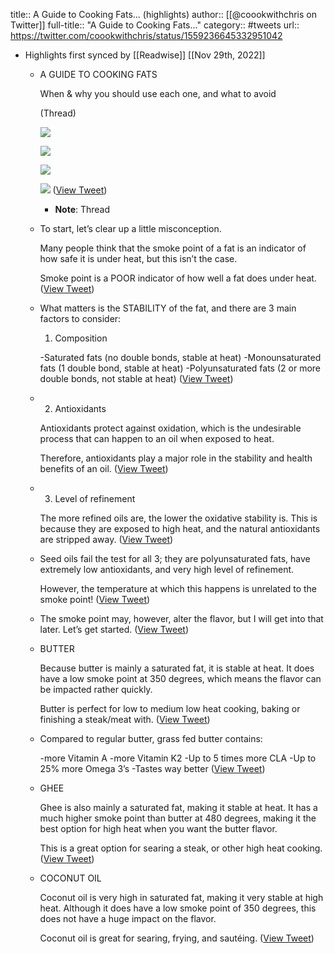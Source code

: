 title:: A Guide to Cooking Fats... (highlights)
author:: [[@coookwithchris on Twitter]]
full-title:: "A Guide to Cooking Fats..."
category:: #tweets
url:: https://twitter.com/coookwithchris/status/1559236645332951042

- Highlights first synced by [[Readwise]] [[Nov 29th, 2022]]
	- A GUIDE TO COOKING FATS
	  
	  When & why you should use each one, and what to avoid
	  
	  (Thread) 
	  
	  ![](https://pbs.twimg.com/media/FaOFcw7WAAAImC6.jpg) 
	  
	  ![](https://pbs.twimg.com/media/FaOFcw-WQAAdmDd.jpg) 
	  
	  ![](https://pbs.twimg.com/media/FaOFcwzWIAAXys1.jpg) 
	  
	  ![](https://pbs.twimg.com/media/FaOFcw-WYAIBmkn.jpg) ([View Tweet](https://twitter.com/coookwithchris/status/1559236645332951042))
		- **Note**: Thread
	- To start, let’s clear up a little misconception.
	  
	  Many people think that the smoke point of a fat is an indicator of how safe it is under heat, but this isn’t the case.
	  
	  Smoke point is a POOR indicator of how well a fat does under heat. ([View Tweet](https://twitter.com/coookwithchris/status/1559236648256290816))
	- What matters is the STABILITY of the fat, and there are 3 main factors to consider:
	  
	  1. Composition
	  
	  -Saturated fats (no double bonds, stable at heat)
	  -Monounsaturated fats (1 double bond, stable at heat)
	  -Polyunsaturated fats (2 or more double bonds, not stable at heat) ([View Tweet](https://twitter.com/coookwithchris/status/1559236649661366272))
	- 2. Antioxidants
	  
	  Antioxidants protect against oxidation, which is the undesirable process that can happen to an oil when exposed to heat. 
	  
	  Therefore, antioxidants play a major role in the stability and health benefits of an oil. ([View Tweet](https://twitter.com/coookwithchris/status/1559236651297243136))
	- 3. Level of refinement
	  
	  The more refined oils are, the lower the oxidative stability is. This is because they are exposed to high heat, and the natural antioxidants are stripped away. ([View Tweet](https://twitter.com/coookwithchris/status/1559236657643143168))
	- Seed oils fail the test for all 3; they are polyunsaturated fats, have extremely low antioxidants, and very high level of refinement. 
	  
	  However, the temperature at which this happens is unrelated to the smoke point! ([View Tweet](https://twitter.com/coookwithchris/status/1559236659010572289))
	- The smoke point may, however, alter the flavor, but I will get into that later. Let’s get started. ([View Tweet](https://twitter.com/coookwithchris/status/1559236660444921857))
	- BUTTER
	  
	  Because butter is mainly a saturated fat, it is stable at heat. It does have a low smoke point at 350 degrees, which means the flavor can be impacted rather quickly. 
	  
	  Butter is perfect for low to medium low heat cooking, baking or finishing a steak/meat with. ([View Tweet](https://twitter.com/coookwithchris/status/1559236661921415170))
	- Compared to regular butter, grass fed butter contains:
	  
	  -more Vitamin A
	  -more Vitamin K2
	  -Up to 5 times more CLA
	  -Up to 25% more Omega 3’s
	  -Tastes way better ([View Tweet](https://twitter.com/coookwithchris/status/1559236663389331459))
	- GHEE
	  
	  Ghee is also mainly a saturated fat, making it stable at heat. It has a much higher smoke point than butter at 480 degrees, making it the best option for high heat when you want the butter flavor.
	  
	  This is a great option for searing a steak, or other high heat cooking. ([View Tweet](https://twitter.com/coookwithchris/status/1559236664928747521))
	- COCONUT OIL
	  
	  Coconut oil is very high in saturated fat, making it very stable at high heat. Although it does have a low smoke point of 350 degrees, this does not have a huge impact on the flavor.
	  
	  Coconut oil is great for searing, frying, and sautéing. ([View Tweet](https://twitter.com/coookwithchris/status/1559236667407474690))